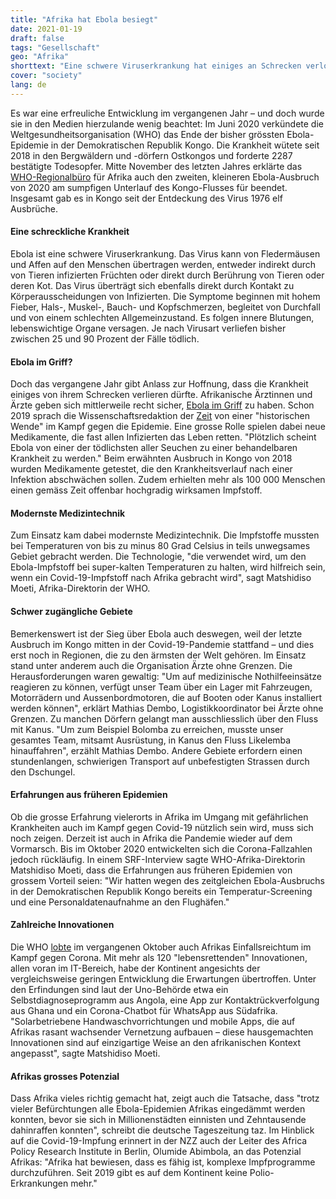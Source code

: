```yaml
---
title: "Afrika hat Ebola besiegt"
date: 2021-01-19
draft: false
tags: "Gesellschaft"
geo: "Afrika"
shorttext: "Eine schwere Viruserkrankung hat einiges an Schrecken verloren: Historische Wende im Kampf gegen Ebola."
cover: "society"
lang: de
---
```


Es war eine erfreuliche Entwicklung im vergangenen Jahr – und doch wurde sie in den Medien hierzulande wenig beachtet: Im Juni 2020 verkündete die Weltgesundheitsorganisation (WHO) das Ende der bisher grössten Ebola-Epidemie in der Demokratischen Republik Kongo. Die Krankheit wütete seit 2018 in den Bergwäldern und -dörfern Ostkongos und forderte 2287 bestätigte Todesopfer. Mitte November des letzten Jahres erklärte das [WHO-Regionalbüro](https://www.afro.who.int/health-topics/ebola-virus-disease/end-ebola-11-drc "End of the 11th Ebola outbreak") für Afrika auch den zweiten, kleineren Ebola-Ausbruch von 2020 am sumpfigen Unterlauf des Kongo-Flusses für beendet. Insgesamt gab es in Kongo seit der Entdeckung des Virus 1976 elf Ausbrüche.

#### Eine schreckliche Krankheit

Ebola ist eine schwere Viruserkrankung. Das Virus kann von Fledermäusen und Affen auf den Menschen übertragen werden, entweder indirekt durch von Tieren infizierten Früchten oder direkt durch Berührung von Tieren oder deren Kot. Das Virus überträgt sich ebenfalls direkt durch Kontakt zu Körperausscheidungen von Infizierten. Die Symptome beginnen mit hohem Fieber, Hals-, Muskel-, Bauch- und Kopfschmerzen, begleitet von Durchfall und von einem schlechten Allgemeinzustand. Es folgen innere Blutungen, lebenswichtige Organe versagen. Je nach Virusart verliefen bisher zwischen 25 und 90 Prozent der Fälle tödlich.

#### Ebola im Griff?

Doch das vergangene Jahr gibt Anlass zur Hoffnung, dass die Krankheit einiges von ihrem Schrecken verlieren dürfte. Afrikanische Ärztinnen und Ärzte geben sich mittlerweile recht sicher, [Ebola im Griff](https://taz.de/Demokratische-Republik-Kongo/!5737022/ "Der gewonnene Krieg gegen Ebola")  zu haben. Schon 2019 sprach die Wissenschaftsredaktion der [Zeit](https://www.zeit.de/wissen/gesundheit/2019-08/ebola-kongo-epidemie-virus-antikoerper-impfstoff/komplettansicht "Im Kongo retten Ebola-Medikamente erstmals Leben") von einer "historischen Wende" im Kampf gegen die Epidemie. Eine grosse Rolle spielen dabei neue Medikamente, die fast allen Infizierten das Leben retten. "Plötzlich scheint Ebola von einer der tödlichsten aller Seuchen zu einer behandelbaren Krankheit zu werden." Beim erwähnten Ausbruch in Kongo von 2018 wurden Medikamente getestet, die den Krankheitsverlauf nach einer Infektion abschwächen sollen. Zudem erhielten mehr als 100 000 Menschen einen gemäss Zeit offenbar hochgradig wirksamen Impfstoff.

#### Modernste Medizintechnik

Zum Einsatz kam dabei modernste Medizintechnik. Die Impfstoffe mussten bei Temperaturen von bis zu minus 80 Grad Celsius in teils unwegsames Gebiet gebracht werden. Die Technologie, "die verwendet wird, um den Ebola-Impfstoff bei super-kalten Temperaturen zu halten, wird hilfreich sein, wenn ein Covid-19-Impfstoff nach Afrika gebracht wird", sagt Matshidiso Moeti, Afrika-Direktorin der WHO.

#### Schwer zugängliche Gebiete

Bemerkenswert ist der Sieg über Ebola auch deswegen, weil der letzte Ausbruch im Kongo mitten in der Covid-19-Pandemie stattfand – und dies erst noch in Regionen, die zu den ärmsten der Welt gehören. Im Einsatz stand unter anderem auch die Organisation Ärzte ohne Grenzen. Die Herausforderungen waren gewaltig: "Um auf medizinische Nothilfeeinsätze reagieren zu können, verfügt unser Team über ein Lager mit Fahrzeugen, Motorrädern und Aussenbordmotoren, die auf Booten oder Kanus installiert werden können", erklärt Mathias Dembo, Logistikkoordinator bei Ärzte ohne Grenzen. Zu manchen Dörfern gelangt man ausschliesslich über den Fluss mit Kanus. "Um zum Beispiel Bolomba zu erreichen, musste unser gesamtes Team, mitsamt Ausrüstung, in Kanus den Fluss Likelemba hinauffahren", erzählt Mathias Dembo. Andere Gebiete erfordern einen stundenlangen, schwierigen Transport auf unbefestigten Strassen durch den Dschungel.

#### Erfahrungen aus früheren Epidemien

Ob die grosse Erfahrung vielerorts in Afrika im Umgang mit gefährlichen Krankheiten auch im Kampf gegen Covid-19 nützlich sein wird, muss sich noch zeigen. Derzeit ist auch in Afrika die Pandemie wieder auf dem Vormarsch. Bis im Oktober 2020 entwickelten sich die Corona-Fallzahlen jedoch rückläufig. In einem SRF-Interview sagte WHO-Afrika-Direktorin Matshidiso Moeti, dass die Erfahrungen aus früheren Epidemien von grossem Vorteil seien: "Wir hatten wegen des zeitgleichen Ebola-Ausbruchs in der Demokratischen Republik Kongo bereits ein Temperatur-Screening und eine Personaldatenaufnahme an den Flughäfen."

#### Zahlreiche Innovationen

Die WHO [lobte](https://www.aerzteblatt.de/nachrichten/117889/WHO-lobt-Afrikas-Einfallsreichtum-im-Kampf-gegen-Corona "WHO lobt Afrikas Einfallsreichtum im Kampf gegen Corona") im vergangenen Oktober auch Afrikas Einfallsreichtum im Kampf gegen Corona. Mit mehr als 120 "lebensrettenden" Innovationen, allen voran im IT-Bereich, habe der Kontinent angesichts der vergleichsweise geringen Entwicklung die Erwartungen über­troffen. Unter den Erfindungen sind laut der Uno-Behörde etwa ein Selbstdiagnoseprogramm aus Angola, eine App zur Kontaktrückverfolgung aus Ghana und ein Corona-Chatbot für Whats­App aus Südafrika. "Solarbetriebene Handwaschvorrichtungen und mobile Apps, die auf Afrikas rasant wa­ch­sender Vernetzung aufbauen – diese hausgemachten Innovationen sind auf einzigartige Weise an den afrikanischen Kontext angepasst", sagte Matshidiso Moeti.

#### Afrikas grosses Potenzial

Dass Afrika vieles richtig gemacht hat, zeigt auch die Tatsache, dass "trotz vieler Befürchtungen alle Ebola-Epidemien Afrikas eingedämmt werden konnten, bevor sie sich in Millionenstädten einnisten und Zehntausende dahinraffen konnten", schreibt die deutsche Tageszeitung taz. Im Hinblick auf die Covid-19-Impfung erinnert in der NZZ auch der Leiter des Africa Policy Research Institute in Berlin, Olumide Abimbola, an das Potenzial Afrikas: "Afrika hat bewiesen, dass es fähig ist, komplexe Impfprogramme durchzuführen. Seit 2019 gibt es auf dem Kontinent keine Polio-Erkrankungen mehr."
